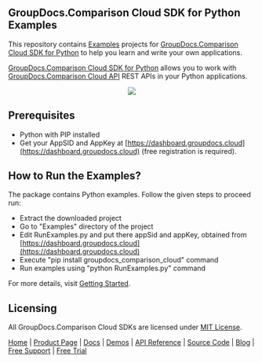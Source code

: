 ## GroupDocs.Comparison Cloud SDK for Python Examples
This repository contains [Examples](Examples) projects for [GroupDocs.Comparison Cloud SDK for Python](https://github.com/groupdocs-comparison-cloud/groupdocs-comparison-cloud-python) to help you learn and write your own applications.

[GroupDocs.Comparison Cloud SDK for Python](https://products.groupdocs.cloud/comparison/python) allows you to work with [GroupDocs.Comparison Cloud API](https://products.groupdocs.cloud/comparison) REST APIs in your Python applications.

<p align="center">
  <a title="Download complete GroupDocs.Comparison Cloud SDK Python Example source code" href="https://github.com/groupdocs-comparison-cloud/groupdocs-comparison-cloud-python-samples/archive/master.zip">
	<img src="https://raw.github.com/AsposeExamples/java-examples-dashboard/master/images/downloadZip-Button-Large.png" />
  </a>
</p>

## Prerequisites

+ Python with PIP installed
+ Get your AppSID and AppKey at [https://dashboard.groupdocs.cloud](https://dashboard.groupdocs.cloud) (free registration is required).

## How to Run the Examples?

The package contains Python examples. Follow the given steps to proceed run:

* Extract the downloaded project
* Go to "Examples" directory of the project
* Edit RunExamples.py and put there appSid and appKey, obtained from [https://dashboard.groupdocs.cloud](https://dashboard.groupdocs.cloud)
* Execute "pip install groupdocs_comparison_cloud" command
* Run examples using "python RunExamples.py" command

For more details, visit  [Getting Started](https://docs.groupdocs.cloud/comparison/getting-started/).

## Licensing
All GroupDocs.Comparison Cloud SDKs are licensed under [MIT License](LICENSE).

[Home](https://www.groupdocs.cloud/) | [Product Page](https://products.groupdocs.cloud/comparison/python) | [Docs](https://docs.groupdocs.cloud/comparison/) | [Demos](https://products.groupdocs.app/comparison/family) | [API Reference](https://apireference.groupdocs.cloud/comparison/) | [Source Code](https://github.com/groupdocs-comparison-cloud/groupdocs-comparison-cloud-python) | [Blog](https://blog.groupdocs.cloud/category/comparison/) | [Free Support](https://forum.groupdocs.cloud/c/comparison) | [Free Trial](https://purchase.groupdocs.cloud/trial)
